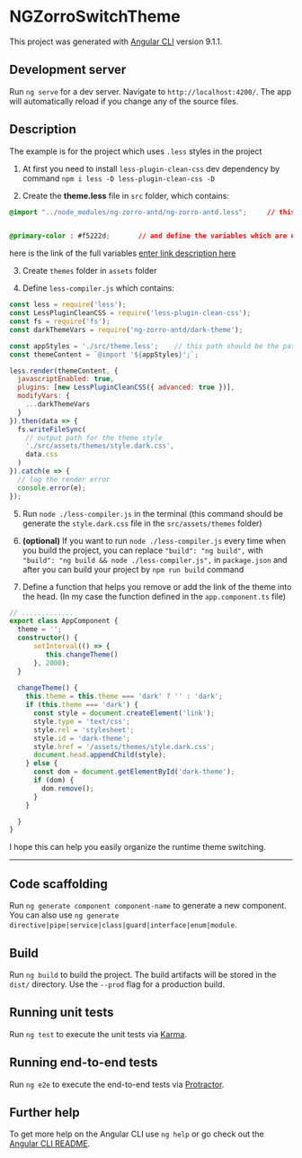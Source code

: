 # NGZorroSwitchTheme

This project was generated with [Angular CLI](https://github.com/angular/angular-cli) version 9.1.1.

## Development server

Run `ng serve` for a dev server. Navigate to `http://localhost:4200/`. The app will automatically reload if you change any of the source files.

## Description

The example is for the project which uses `.less` styles in the project

1. At first you need to install `less-plugin-clean-css` dev dependency by command `npm i less -D less-plugin-clean-css -D`

2. Create the **theme.less** file in `src` folder,
which contains:
```css
@import "../node_modules/ng-zorro-antd/ng-zorro-antd.less";     // this is important


@primary-color : #f5222d;       // and define the variables which are uses in the library
```
here is the link of the full variables [enter link description here][1]

[1]: https://github.com/NG-ZORRO/ng-zorro-antd/blob/master/scripts/site/_site/doc/theme.less

3. Create `themes` folder in `assets` folder

4. Define `less-compiler.js`
which contains:
```javascript
const less = require('less');
const LessPluginCleanCSS = require('less-plugin-clean-css');
const fs = require('fs');
const darkThemeVars = require('ng-zorro-antd/dark-theme');

const appStyles = './src/theme.less';    // this path should be the path of the theme.less file
const themeContent = `@import '${appStyles}';`;

less.render(themeContent, {
  javascriptEnabled: true,
  plugins: [new LessPluginCleanCSS({ advanced: true })],
  modifyVars: {
    ...darkThemeVars
  }
}).then(data => {
  fs.writeFileSync(
    // output path for the theme style
    './src/assets/themes/style.dark.css', 
    data.css
  )
}).catch(e => {
  // log the render error
  console.error(e);
});
```

5. Run `node ./less-compiler.js` in the terminal (this command should be generate the `style.dark.css` file in the `src/assets/themes` folder)

6. **(optional)** If you want to run `node ./less-compiler.js` every time when you build the project, you can 
replace `"build": "ng build",` with `"build": "ng build && node ./less-compiler.js",` in `package.json` and after you can build your project by `npm run build` command

7. Define a function that helps you remove or add the link of the theme into the head. (In my case the function defined in the `app.component.ts` file)
```typescript
// .............
export class AppComponent {
  theme = '';
  constructor() {
      setInterval(() => {
         this.changeTheme()
      }, 2000);
  }
 
  changeTheme() {
    this.theme = this.theme === 'dark' ? '' : 'dark';
    if (this.theme === 'dark') {
      const style = document.createElement('link');
      style.type = 'text/css';
      style.rel = 'stylesheet';
      style.id = 'dark-theme';
      style.href = '/assets/themes/style.dark.css';
      document.head.appendChild(style);
    } else {
      const dom = document.getElementById('dark-theme');
      if (dom) {
        dom.remove();
      }
    }

  }
}
```

I hope this can help you easily organize the runtime theme switching.

---

## Code scaffolding

Run `ng generate component component-name` to generate a new component. You can also use `ng generate directive|pipe|service|class|guard|interface|enum|module`.

## Build

Run `ng build` to build the project. The build artifacts will be stored in the `dist/` directory. Use the `--prod` flag for a production build.

## Running unit tests

Run `ng test` to execute the unit tests via [Karma](https://karma-runner.github.io).

## Running end-to-end tests

Run `ng e2e` to execute the end-to-end tests via [Protractor](http://www.protractortest.org/).

## Further help

To get more help on the Angular CLI use `ng help` or go check out the [Angular CLI README](https://github.com/angular/angular-cli/blob/master/README.md).
